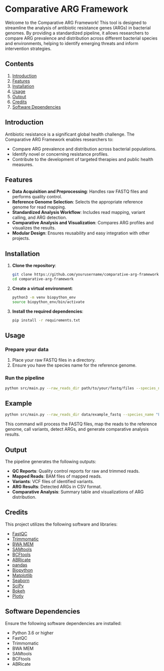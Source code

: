 # Comparative ARG Framework

Welcome to the Comparative ARG Framework! This tool is designed to streamline the analysis of antibiotic resistance genes (ARGs) in bacterial genomes. By providing a standardized pipeline, it allows researchers to compare ARG prevalence and distribution across different bacterial species and environments, helping to identify emerging threats and inform intervention strategies.

## Contents

1. [Introduction](#introduction)
2. [Features](#features)
3. [Installation](#installation)
4. [Usage](#usage)
5. [Output](#output)
6. [Credits](#credits)
7. [Software Dependencies](#software-dependencies)

## Introduction

Antibiotic resistance is a significant global health challenge. The Comparative ARG Framework enables researchers to:
- Compare ARG prevalence and distribution across bacterial populations.
- Identify novel or concerning resistance profiles.
- Contribute to the development of targeted therapies and public health measures.

## Features

- **Data Acquisition and Preprocessing**: Handles raw FASTQ files and performs quality control.
- **Reference Genome Selection**: Selects the appropriate reference genome for read mapping.
- **Standardized Analysis Workflow**: Includes read mapping, variant calling, and ARG detection.
- **Comparative Analysis and Visualization**: Compares ARG profiles and visualizes the results.
- **Modular Design**: Ensures reusability and easy integration with other projects.

## Installation

1. **Clone the repository**:
    ```sh
    git clone https://github.com/yourusername/comparative-arg-framework.git
    cd comparative-arg-framework
    ```

2. **Create a virtual environment**:
    ```sh
    python3 -m venv biopython_env
    source biopython_env/bin/activate
    ```

3. **Install the required dependencies**:
    ```sh
    pip install -r requirements.txt
    ```

## Usage

### Prepare your data

1. Place your raw FASTQ files in a directory.
2. Ensure you have the species name for the reference genome.

### Run the pipeline

```sh
python src/main.py --raw_reads_dir path/to/your/fastq/files --species_name "YourSpeciesName"
```

## Example 
```sh
python src/main.py --raw_reads_dir data/example_fastq --species_name "Escherichia_coli"
```
This command will process the FASTQ files, map the reads to the reference genome, call variants, detect ARGs, and generate comparative analysis results.

## Output

The pipeline generates the following outputs:

- **QC Reports**: Quality control reports for raw and trimmed reads.
- **Mapped Reads**: BAM files of mapped reads.
- **Variants**: VCF files of identified variants.
- **ARG Results**: Detected ARGs in CSV format.
- **Comparative Analysis**: Summary table and visualizations of ARG distribution.

## Credits

This project utilizes the following software and libraries:

- [FastQC](https://www.bioinformatics.babraham.ac.uk/projects/fastqc/)
- [Trimmomatic](http://www.usadellab.org/cms/?page=trimmomatic)
- [BWA MEM](http://bio-bwa.sourceforge.net/)
- [SAMtools](http://www.htslib.org/)
- [BCFtools](http://www.htslib.org/)
- [ABRicate](https://github.com/tseemann/abricate)
- [pandas](https://pandas.pydata.org/)
- [Biopython](https://biopython.org/)
- [Matplotlib](https://matplotlib.org/)
- [Seaborn](https://seaborn.pydata.org/)
- [SciPy](https://www.scipy.org/)
- [Bokeh](https://bokeh.org/)
- [Plotly](https://plotly.com/)

## Software Dependencies

Ensure the following software dependencies are installed:

- Python 3.6 or higher
- FastQC
- Trimmomatic
- BWA MEM
- SAMtools
- BCFtools
- ABRicate
